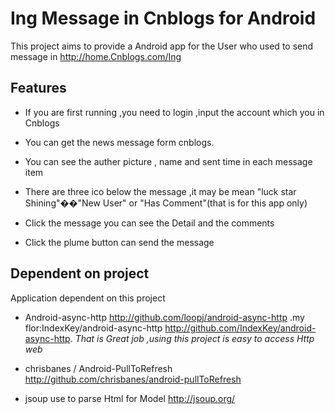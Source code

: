 # Ing Message in Cnblogs for Android
This project aims to provide a Android app for the User who used to send message in http://home.Cnblogs.com/Ing

## Features
* If you are first running ,you need to login ,input the account which you in Cnblogs

* You can get the news message form cnblogs.

* You can see the auther picture , name and sent time in each message item

* There are three ico below the message ,it may be mean "luck star Shining"��"New User" or "Has Comment"(that is for this app only)

* Click the message you can see the Detail and the comments 

* Click the plume button can send the message

## Dependent on project

Application dependent on this project

* Android-async-http http://github.com/loopj/android-async-http .my flor:IndexKey/android-async-http http://github.com/IndexKey/android-async-http.  *That is Great job ,using this project is easy to access Http web*

*  chrisbanes / Android-PullToRefresh http://github.com/chrisbanes/android-pullToRefresh

*  jsoup  use to parse Html for Model http://jsoup.org/
